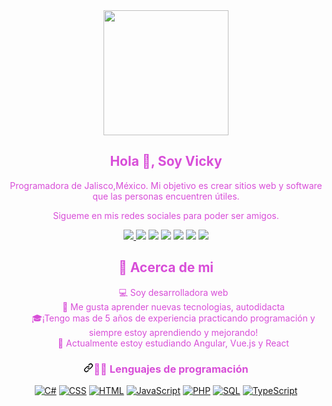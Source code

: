 <div id="header" align="center">
    <img src="https://media3.giphy.com/media/scZPhLqaVOM1qG4lT9/giphy.gif?cid=ecf05e4738lt8r5c5ilkru7wjdmzec96bviilk7syq6dj0k8&rid=giphy.gif"
        width="200" />
    </br>
    <h2 align="center" style="color:rgb(216, 78, 216)"> Hola 👋, Soy Vicky </h2>
    <p align="center" style="color:rgb(216, 78, 216)"> Programadora de Jalisco,México. Mi objetivo es crear sitios web
        y software que las personas encuentren útiles. </p>
    <p align="center" style="color:rgb(216, 78, 216)"> Sigueme en mis redes sociales para poder ser amigos.</p>
    <p align="center">
        <a href="https://discord.gg/4FM4RE2p" target="_blank">         
         <img src ="https://user-images.githubusercontent.com/7103516/227753854-416b92ce-a203-4474-9454-72a7fefe8221.svg" >
        </a>
        <a href="https://www.twitch.tv/astridgiggles" style="text-decoration:none" target="_blank">      
<img src ="https://user-images.githubusercontent.com/7103516/227753859-5398787a-cf3e-4643-b278-49abb1d33476.svg">
        </a>
        <a href="https://www.youtube.com/@VickyHaro-AstridGiggles" style="text-decoration:none" target="_blank">            
<img src ="https://user-images.githubusercontent.com/7103516/227753858-ad734bac-7f7f-4308-86ea-3ef32a1ca7b4.svg">
        </a>
        <a href="https://www.linkedin.com/in/victoriaharohuanaco/" style="text-decoration:none" target="_blank">
<img src ="https://user-images.githubusercontent.com/7103516/227753857-dfe3d341-ac02-4684-a8b1-d9eda04fa9d6.svg"
        </a>
        <a href="https://twitter.com/soy_vicky_haro" style="text-decoration:none" target="_blank">     
<img src ="https://user-images.githubusercontent.com/7103516/227753853-14be5316-0700-4710-8084-ec329ed34aae.svg"
        </a>
        <a href="https://github.com/vickyharo" style="text-decoration:none" target="_blank">
            <img src ="https://user-images.githubusercontent.com/7103516/227753852-6b38c8f0-cfe4-45f2-b5fc-209d4495d386.svg"
        </a>
        <a href="https://www.instagram.com/soy_vicky_haro/" style="text-decoration:none" target="_blank">
          <img src ="https://user-images.githubusercontent.com/7103516/227753849-32c23cd0-9f7e-4306-aa14-6144a4ec4819.svg"
  </a>
    </p>
    <h2 style="color:rgb(216, 78, 216)"><g-emoji class="g-emoji" alias="book"
            fallback-src="https://github.githubassets.com/images/icons/emoji/unicode/1f4d6.png">📖</g-emoji>
        Acerca de mi</h2>
    <p>
    <ul style="color:rgb(216, 78, 216);list-style-type: none">
        <li><g-emoji class="g-emoji" alias="computer"
                fallback-src="https://github.githubassets.com/images/icons/emoji/unicode/1f4bb.png">💻</g-emoji>
            Soy desarrolladora web</li>
        <li><g-emoji class="g-emoji" alias="art"
                fallback-src="https://github.githubassets.com/images/icons/emoji/unicode/1f3a8.png">🎨</g-emoji>
            Me gusta aprender nuevas tecnologias, autodidacta</li>
        <li><g-emoji class="g-emoji" alias="mortar_board"
                fallback-src="https://github.githubassets.com/images/icons/emoji/unicode/1f393.png">🎓</g-emoji>¡Tengo
            mas de 5 años de experiencia practicando programación y siempre estoy aprendiendo y
            mejorando!</li>
        <li>🌱 Actualmente estoy estudiando Angular, Vue.js y React </li>
    </ul>
    </p>
    <h3 dir="auto" style="color:rgb(216, 78, 216)"><a id="user-content--programming-and-markup-languages" class="anchor"
            aria-hidden="true" href="#-programming-and-markup-languages"><svg class="octicon octicon-link"
                viewBox="0 0 16 16" version="1.1" width="16" height="16" aria-hidden="true">
                <path
                    d="m7.775 3.275 1.25-1.25a3.5 3.5 0 1 1 4.95 4.95l-2.5 2.5a3.5 3.5 0 0 1-4.95 0 .751.751 0 0 1 .018-1.042.751.751 0 0 1 1.042-.018 1.998 1.998 0 0 0 2.83 0l2.5-2.5a2.002 2.002 0 0 0-2.83-2.83l-1.25 1.25a.751.751 0 0 1-1.042-.018.751.751 0 0 1-.018-1.042Zm-4.69 9.64a1.998 1.998 0 0 0 2.83 0l1.25-1.25a.751.751 0 0 1 1.042.018.751.751 0 0 1 .018 1.042l-1.25 1.25a3.5 3.5 0 1 1-4.95-4.95l2.5-2.5a3.5 3.5 0 0 1 4.95 0 .751.751 0 0 1-.018 1.042.751.751 0 0 1-1.042.018 1.998 1.998 0 0 0-2.83 0l-2.5 2.5a1.998 1.998 0 0 0 0 2.83Z">
                </path>
            </svg></a><g-emoji class="g-emoji" alias="man_technologist"
            fallback-src="https://github.githubassets.com/images/icons/emoji/unicode/1f468-1f4bb.png">👨‍💻</g-emoji>
        Lenguajes de programación</h3>
    <p dir="auto">
        <a href="https://github.com/search?q=user%3ADenverCoder1+language%3Acsharp"><img alt="C#"
                src="https://camo.githubusercontent.com/c13d1b8966eaf8426913512362717201d5169615236c889db83572358b97f5f7/68747470733a2f2f637573746f6d2d69636f6e2d6261646765732e64656d6f6c61622e636f6d2f62616467652f432532332d3638323137412e7376673f6c6f676f3d637332266c6f676f436f6c6f723d7768697465"
                data-canonical-src="https://custom-icon-badges.demolab.com/badge/C%23-68217A.svg?logo=cs2&amp;logoColor=white"
                style="max-width: 100%;"></a>
        <a href="https://github.com/search?q=user%3ADenverCoder1+language%3Acss"><img alt="CSS"
                src="https://camo.githubusercontent.com/53132716f8ed401a79d8c0980b9666b6cd8ce8e7faed1beeb328f821b44850bc/68747470733a2f2f696d672e736869656c64732e696f2f62616467652f4353532d3135373242362e7376673f6c6f676f3d63737333266c6f676f436f6c6f723d7768697465"
                data-canonical-src="https://img.shields.io/badge/CSS-1572B6.svg?logo=css3&amp;logoColor=white"
                style="max-width: 100%;"></a>
        <a href="https://github.com/search?q=user%3ADenverCoder1+language%3Ahtml"><img alt="HTML"
                src="https://camo.githubusercontent.com/b4c648ad32f8f9f7c328a4dd59b5df0eb2a4e2623095e31d059f026979129491/68747470733a2f2f696d672e736869656c64732e696f2f62616467652f48544d4c2d4533344632362e7376673f6c6f676f3d68746d6c35266c6f676f436f6c6f723d7768697465"
                data-canonical-src="https://img.shields.io/badge/HTML-E34F26.svg?logo=html5&amp;logoColor=white"
                style="max-width: 100%;"></a>
        <a href="https://github.com/search?q=user%3ADenverCoder1+language%3Ajavascript"><img alt="JavaScript"
                src="https://camo.githubusercontent.com/9a794a64d79bb070a8009cf27eb31c989d09d43a65f95362c88ed6c28218319b/68747470733a2f2f696d672e736869656c64732e696f2f62616467652f4a6176615363726970742d4637444631452e7376673f6c6f676f3d6a617661736372697074266c6f676f436f6c6f723d626c61636b"
                data-canonical-src="https://img.shields.io/badge/JavaScript-F7DF1E.svg?logo=javascript&amp;logoColor=black"
                style="max-width: 100%;"></a>
        <a href="https://github.com/search?q=user%3ADenverCoder1+language%3Aphp"><img alt="PHP"
                src="https://camo.githubusercontent.com/08f504258b33496b9eb2ad3145dec07f07e8ed7066f3227a716dd6c75edf76ab/68747470733a2f2f696d672e736869656c64732e696f2f62616467652f5048502d3737374242342e7376673f6c6f676f3d706870266c6f676f436f6c6f723d7768697465"
                data-canonical-src="https://img.shields.io/badge/PHP-777BB4.svg?logo=php&amp;logoColor=white"
                style="max-width: 100%;"></a>
        <a href="https://github.com/search?q=user%3ADenverCoder1+language%3Asql"><img alt="SQL"
                src="https://camo.githubusercontent.com/4ed1fe3ec872f44fe743932bcf4eb6d18ad8568e8d6d19e16d8d96864f6acd33/68747470733a2f2f637573746f6d2d69636f6e2d6261646765732e64656d6f6c61622e636f6d2f62616467652f53514c2d3032354538432e7376673f6c6f676f3d6461746162617365266c6f676f436f6c6f723d7768697465"
                data-canonical-src="https://custom-icon-badges.demolab.com/badge/SQL-025E8C.svg?logo=database&amp;logoColor=white"
                style="max-width: 100%;"></a>
        <a href="https://github.com/search?q=user%3ADenverCoder1+language%3AtypeScript"><img alt="TypeScript"
                src="https://camo.githubusercontent.com/11c819f21e728e3ba177845a8c9099c63424415008d291a66921165456cf1c49/68747470733a2f2f696d672e736869656c64732e696f2f62616467652f547970655363726970742d3030374143432e7376673f6c6f676f3d74797065736372697074266c6f676f436f6c6f723d7768697465"
                data-canonical-src="https://img.shields.io/badge/TypeScript-007ACC.svg?logo=typescript&amp;logoColor=white"
                style="max-width: 100%;"></a>
    </p>
</div>

